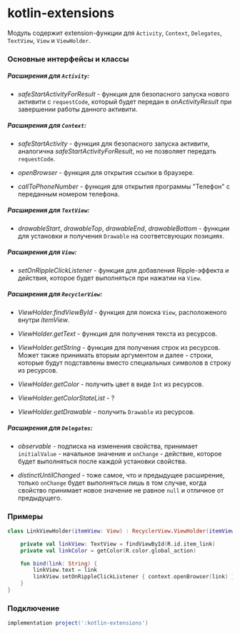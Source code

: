 kotlin-extensions
=====

Модуль содержит extension-функции для `Activity`, `Context`, `Delegates`, `TextView`, `View` и `ViewHolder`.

### Основные интерфейсы и классы

##### Расширения для `Activity`:

* *safeStartActivityForResult* - функция для безопасного запуска нового активити с `requestCode`, который будет передан в *onActivityResult* при завершении работы данного активити.

##### Расширения для `Context`:

* *safeStartActivity* - функция для безопасного запуска активити, аналогична *safeStartActivityForResult*, но не позволяет передать `requestCode`.

* *openBrowser* - функция для открытия ссылки в браузере.

* *callToPhoneNumber* - функция для открытия программы "Телефон" с переданным номером телефона.

##### Расширения для `TextView`:

* *drawableStart*, *drawableTop*, *drawableEnd*, *drawableBottom* - функции для установки и получения `Drawable` на соответсвующих позициях.

##### Расширения для `View`:

* *setOnRippleClickListener* - функция для добавления Ripple-эффекта и действия, которое будет выполняться при нажатии на `View`.

##### Расширения для `RecyclerView`:

* *ViewHolder.findViewById* - функция для поиска `View`, расположеного внутри *itemView*.

* *ViewHolder.getText* - функция для получения текста из ресурсов.

* *ViewHolder.getString* - функция для получения строк из ресурсов. Может также принимать вторым аргументом и далее - строки, которые будут подставлены вместо специальных символов в строку из ресурсов.

* *ViewHolder.getColor* - получить цвет в виде `Int` из ресурсов.

* *ViewHolder.getColorStateList* - ?

* *ViewHolder.getDrawable* - получить `Drawable` из ресурсов.

##### Расширения для `Delegates`:

* *observable* - подписка на изменения свойства, принимает `initialValue` - начальное значение и `onChange` - действие, которое будет выполняться после каждой установки свойства.

* *distinctUntilChanged* - тоже самое, что и предыдущее расширение, только `onChange` будет выполняться лишь в том случае, когда свойство принимает новое значение не равное `null` и отличное от предыдущего.

### Примеры

```kotlin
class LinkViewHolder(itemView: View) : RecyclerView.ViewHolder(itemView) {

    private val linkView: TextView = findViewById(R.id.item_link)
    private val linkColor = getColor(R.color.global_action)

    fun bind(link: String) {
        linkView.text = link
        linkView.setOnRippleClickListener { context.openBrowser(link) }
    }
}
```

### Подключение

```gradle
implementation project(':kotlin-extensions')
```
